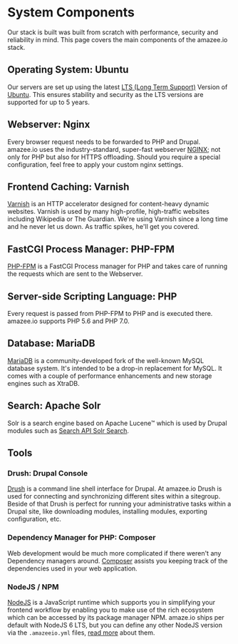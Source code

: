 # System Components

Our stack is built was built from scratch with performance, security and reliability in mind. This page covers the main components of the amazee.io stack.

<!-- toc -->

## Operating System: Ubuntu

Our servers are set up using the latest [LTS (Long Term Support)](https://wiki.ubuntu.com/LTS) Version of [Ubuntu](http://www.ubuntu.com/server). This ensures stability and security as the LTS versions are supported for up to 5 years.

## Webserver: Nginx

Every browser request needs to be forwarded to PHP and Drupal. amazee.io uses the industry-standard, super-fast webserver [NGINX](http://nginx.org/); not only for PHP but also for HTTPS offloading. Should you require a special configuration, feel free to apply your custom nginx settings.

## Frontend Caching: Varnish

[Varnish](https://www.varnish-cache.org/) is an HTTP accelerator designed for content-heavy dynamic websites. Varnish is used by many high-profile, high-traffic websites including Wikipedia or The Guardian. We're using Varnish since a long time and he never let us down. As traffic spikes, he'll get you covered.

## FastCGI Process Manager: PHP-FPM

[PHP-FPM](http://php-fpm.org/) is a FastCGI Process manager for PHP and takes care of running the requests which are sent to the Webserver.

## Server-side Scripting Language: PHP

Every request is passed from PHP-FPM to PHP and is executed there. amazee.io supports PHP 5.6 and PHP 7.0.

## Database: MariaDB

[MariaDB](https://mariadb.org/) is a community-developed fork of the well-known MySQL database system. It's intended to be a drop-in replacement for MySQL. It comes with a couple of performance enhancements and new storage engines such as XtraDB.

## Search: Apache Solr

Solr is a search engine based on Apache Lucene™ which is used by Drupal modules such as [Search API Solr Search](https://www.drupal.org/project/search_api_solr).

## Tools

### Drush: Drupal Console

[Drush](http://www.drush.org/) is a command line shell interface for Drupal. At amazee.io Drush is used for connecting and synchronizing different sites within a sitegroup. Beside of that Drush is perfect for running your administrative tasks within a Drupal site, like downloading modules, installing modules, exporting configuration, etc.

### Dependency Manager for PHP: Composer

Web development would be much more complicated if there weren't any Dependency managers around. [Composer](https://getcomposer.org/) assists you keeping track of the dependencies used in your web application.

### NodeJS / NPM

[NodeJS](https://nodejs.org/en/) is a JavaScript runtime which supports you in simplifying your frontend workflow by enabling you to make use of the rich ecosystem which can be accessed by its package manager NPM.
amaze.io ships per default with NodeJS 6 LTS, but you can define any other NodeJS version via the `.amazeeio.yml` files, [read more](../drupal/amazeeioyml_file.md) about them.
